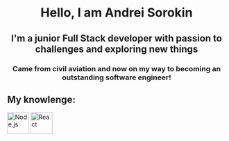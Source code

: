 <h1 align="center">Hello, I am Andrei Sorokin</h1>
<h2 align="center">I'm a junior Full Stack developer with passion to challenges and exploring new things</h2>
<h3 align="center">Came from civil aviation and now on my way to becoming an outstanding software engineer!</h3>

## My knowlenge:
<img src="https://upload.wikimedia.org/wikipedia/commons/d/d9/Node.js_logo.svg" alt="Node.js" width="50" height="50"/>
<img src="https://upload.wikimedia.org/wikipedia/commons/a/a7/React-icon.svg" alt="React" width="50" height="50"/>
